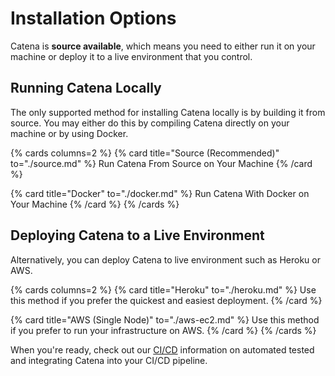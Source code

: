 # Installation Options

Catena is **source available**, which means you need to either run it on your machine or deploy it to a live environment that you control.

## Running Catena Locally

The only supported method for installing Catena locally is by building it from source. You may either do this by compiling Catena directly on your machine or by using Docker.

{% cards columns=2 %}
{% card title="Source (Recommended)" to="./source.md" %}
Run Catena From Source on Your Machine
{% /card %}

{% card title="Docker" to="./docker.md" %}
Run Catena With Docker on Your Machine
{% /card %}
{% /cards %}

## Deploying Catena to a Live Environment

Alternatively, you can deploy Catena to live environment such as Heroku or AWS.

{% cards columns=2 %}
{% card title="Heroku" to="./heroku.md" %}
Use this method if you prefer the quickest and easiest deployment.
{% /card %}

{% card title="AWS (Single Node)" to="./aws-ec2.md" %}
Use this method if you prefer to run your infrastructure on AWS.
{% /card %}
{% /cards %}

When you're ready, check out our [CI/CD](/ci_cd/index.md) information on automated tested and integrating Catena into your CI/CD pipeline.
